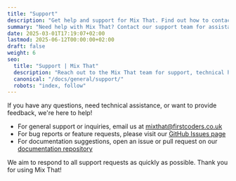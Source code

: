 ```yaml
---
title: "Support"
description: "Get help and support for Mix That. Find out how to contact us for technical assistance, questions, or feedback."
summary: "Need help with Mix That? Contact our support team for assistance."
date: 2025-03-01T17:19:07+02:00
lastmod: 2025-06-12T00:00:00+02:00
draft: false
weight: 6
seo:
  title: "Support | Mix That"
  description: "Reach out to the Mix That team for support, technical help, or questions about the platform."
  canonical: "/docs/general/support/"
  robots: "index, follow"
---
```


If you have any questions, need technical assistance, or want to provide feedback, we're here to help!

- For general support or inquiries, email us at [mixthat@firstcoders.co.uk](mailto:mixthat@firstcoders.co.uk)
- For bug reports or feature requests, please visit our [GitHub Issues page](https://github.com/firstcoders/mixthat/issues)
- For documentation suggestions, open an issue or pull request on our [documentation repository](https://github.com/firstcoders/mixthat-docs)

We aim to respond to all support requests as quickly as possible. Thank you for using Mix That!
